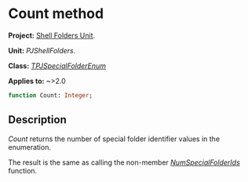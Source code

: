 # Count method

**Project:** [Shell Folders Unit](../API.md).

**Unit:** _PJShellFolders_.

**Class:** _[TPJSpecialFolderEnum](./TPJSpecialFolderEnum.md)_

**Applies to:** ~>2.0

```pascal
function Count: Integer;
```

## Description

_Count_ returns the number of special folder identifier values in the enumeration.

The result is the same as calling the non-member _[NumSpecialFolderIds](./Routines.md#numspecialfolderids)_ function.
